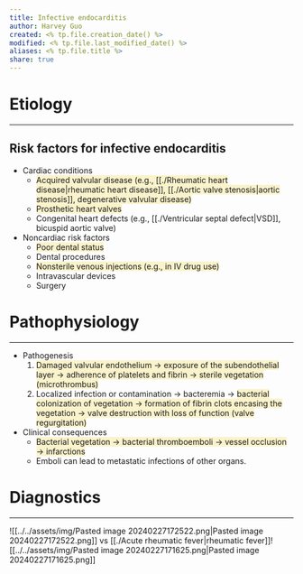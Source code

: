 ```yaml
---
title: Infective endocarditis
author: Harvey Guo
created: <% tp.file.creation_date() %>
modified: <% tp.file.last_modified_date() %>
aliases: <% tp.file.title %>
share: true
---
```



# Etiology
---
## Risk factors for infective endocarditis
- Cardiac conditions
	- <span style="background:rgba(240, 200, 0, 0.2)">Acquired valvular disease (e.g., [[./Rheumatic heart disease|rheumatic heart disease]], [[./Aortic valve stenosis|aortic stenosis]], degenerative valvular disease)</span>
	- <span style="background:rgba(240, 200, 0, 0.2)">Prosthetic heart valves</span>
	- Congenital heart defects (e.g., [[./Ventricular septal defect|VSD]], bicuspid aortic valve)
- Noncardiac risk factors
	- <span style="background:rgba(240, 200, 0, 0.2)">Poor dental status</span>
	- Dental procedures
	- <span style="background:rgba(240, 200, 0, 0.2)">Nonsterile venous injections (e.g., in IV drug use)</span>
	- Intravascular devices
	- Surgery
# Pathophysiology
---
- Pathogenesis
	1. <span style="background:rgba(240, 200, 0, 0.2)">Damaged valvular endothelium → exposure of the subendothelial layer → adherence of platelets and fibrin → sterile vegetation (microthrombus)</span>
	2. Localized infection or contamination → bacteremia → <span style="background:rgba(240, 200, 0, 0.2)">bacterial colonization of vegetation → formation of fibrin clots encasing the vegetation → valve destruction with loss of function (valve regurgitation)</span>
- Clinical consequences
	- <span style="background:rgba(240, 200, 0, 0.2)">Bacterial vegetation → bacterial thromboemboli → vessel occlusion → infarctions</span>
	- Emboli can lead to metastatic infections of other organs.
# Diagnostics
---
![[../../assets/img/Pasted image 20240227172522.png|Pasted image 20240227172522.png]]
vs [[./Acute rheumatic fever|rheumatic fever]]![[../../assets/img/Pasted image 20240227171625.png|Pasted image 20240227171625.png]]